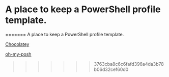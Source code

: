 # A place to keep a PowerShell profile template.
=======
A place to keep a PowerShell profile template.

[Chocolatey](https://chocolatey.org/install)

[oh-my-posh](https://ohmyposh.dev/docs/installation/windows)
>>>>>>> 3763cba8c6c6fafd396a4da3b78b06d32cef60d0
